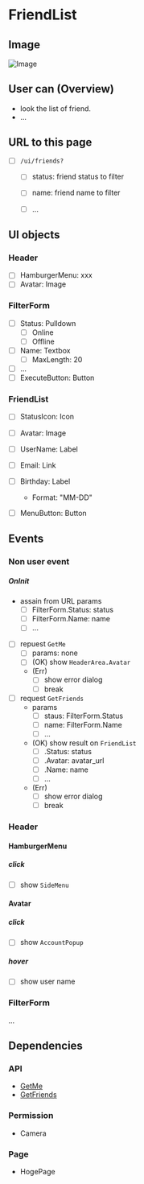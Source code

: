 # FriendList
## Image
![Image](/ui/friends/image.png)


## User can (Overview)
- look the list of friend.
- ...


## URL to this page
- [ ] `/ui/friends?`
  - [ ] status: friend status to filter
  - [ ] name: friend name to filter
  - [ ] ...


## UI objects
### Header
- [ ] HamburgerMenu: xxx
- [ ] Avatar: Image

### FilterForm
- [ ] Status: Pulldown
  - [ ] Online
  - [ ] Offline
- [ ] Name: Textbox
  - [ ] MaxLength: 20
- [ ] ...
- [ ] ExecuteButton: Button

### FriendList
- [ ] StatusIcon: Icon
- [ ] Avatar: Image
- [ ] UserName: Label
- [ ] Email: Link
- [ ] Birthday: Label
  - Format: "MM-DD"
- [ ] MenuButton: Button


## Events
### Non user event
##### OnInit
- assain from URL params
  - [ ] FilterForm.Status: status
  - [ ] FilterForm.Name: name
  - [ ] ... 
- [ ] repuest `GetMe`
  - [ ] params: none
  - [ ] (OK) show `HeaderArea.Avatar`
  - (Err)
    - [ ] show error dialog
    - [ ] break
- [ ] request `GetFriends`
  - params
    - [ ] staus: FilterForm.Status
    - [ ] name: FilterForm.Name
    - [ ] ...
  - (OK) show result on `FriendList`
    - [ ] .Status: status
    - [ ] .Avatar: avatar_url
    - [ ] .Name: name
    - [ ] ...
  - (Err)
    - [ ] show error dialog
    - [ ] break

### Header
#### HamburgerMenu
##### click
- [ ] show `SideMenu`

#### Avatar
##### click
- [ ] show `AccountPopup`

##### hover
- [ ] show user name

### FilterForm
  

...


## Dependencies
### API
- [GetMe](link/to/get-me/spec)
- [GetFriends](link/to/get-friends/spec)

### Permission
- Camera

### Page
- HogePage
